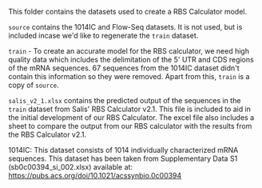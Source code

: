 This folder contains the datasets used to create a RBS Calculator model.

`source` contains the 1014IC and Flow-Seq datasets. It is not used, but is
included incase we'd like to regenerate the `train` dataset.

`train` - To create an accurate model for the RBS calculator, we need high
quality data which includes the delimitation of the 5' UTR and CDS regions
of the mRNA sequences. 67 sequences from the 1014IC dataset didn't contain
this information so they were removed. Apart from this, `train` is a copy of
`source`.

`salis_v2_1.xlsx` contains the predicted output of the sequences in the `train`
dataset from Salis' RBS Calculator v2.1. This file is included to aid in the
initial development of our RBS Calculator. The excel file also includes a
sheet to compare the output from our RBS calculator with the results from
the RBS Calculator v2.1.

1014IC:
This dataset consists of 1014 individually characterized mRNA sequences. This
dataset has been taken from Supplementary Data S1 (sb0c00394_si_002.xlsx)
available at:
https://pubs.acs.org/doi/10.1021/acssynbio.0c00394
